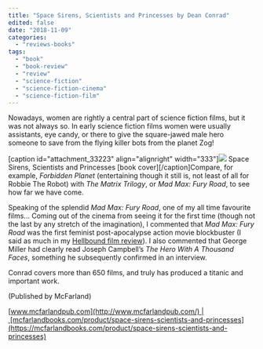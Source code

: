 ```yaml
---
title: "Space Sirens, Scientists and Princesses by Dean Conrad"
edited: false
date: "2018-11-09"
categories:
  - "reviews-books"
tags:
  - "book"
  - "book-review"
  - "review"
  - "science-fiction"
  - "science-fiction-cinema"
  - "science-fiction-film"
---
```


Nowadays, women are rightly a central part of science fiction films, but it was not always so. In early science fiction films women were usually assistants, eye candy, or there to give the square-jawed male hero someone to save from the flying killer bots from the planet Zog!

\[caption id="attachment\_33223" align="alignright" width="333"\]![](https://res.cloudinary.com/dy8mxogvn/image/upload/v1542508374/Space-Sirens-Scientists-and-Princesses-by-Dean-Conrad_ckplrh.jpg) Space Sirens, Scientists and Princesses \[book cover\]\[/caption\]Compare, for example, _Forbidden Planet_ (entertaining though it still is, not least of all for Robbie The Robot) with _The Matrix Trilogy_, or _Mad Max: Fury Road_, to see how far we have come.

Speaking of the splendid _Mad Max: Fury Road_, one of my all time favourite films... Coming out of the cinema from seeing it for the first time (though not the last by any stretch of the imagination), I commented that _Mad Max: Fury Road_ was the first feminist post-apocalypse action movie blockbuster (I said as much in my [Hellbound film review](https://www.hellbound.ca/2015/06/mad-max-fury-road-a-hellbound-movie-review/)). I also commented that George Miller had clearly read Joseph Campbell’s _The Hero With A Thousand Faces_, something he subsequently confirmed in an interview.

Conrad covers more than 650 films, and truly has produced a titanic and important work.

(Published by McFarland)

[www.mcfarlandpub.com](http://www.mcfarlandpub.com/) | [mcfarlandbooks.com/product/space-sirens-scientists-and-princesses](https://mcfarlandbooks.com/product/space-sirens-scientists-and-princesses)
